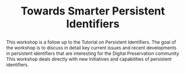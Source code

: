 ---
abstract: This workshop is a follow up to the Tutorial on Persistent Identifiers.
  The goal of the workshop is to discuss in detail key current issues and recent developments
  in persistent identifiers that are interesting for the Digital Preservation community
  This workshop deals directly with new initiatives and capabilities of persistent
  identifiers.
creators:
- Clark, Jonathan
date: null
document_url: https://services.phaidra.univie.ac.at/api/object/o:502827/download
grand_parent: iPRES
institutions: []
keywords: []
landing_page_url: https://phaidra.univie.ac.at/o:502827
language: eng
layout: publication
license: CC BY-NC-SA 3.0 AT
notes_url: null
parent: iPRES 2016
publication_type: workshop
size: 107445
slides_url: null
source_name: iPRES
stream_url: null
title: Towards Smarter Persistent Identifiers
year: 2016
---